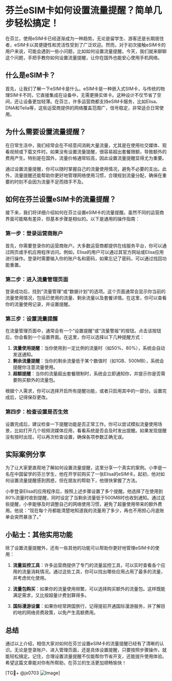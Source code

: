 # 芬兰eSIM卡如何设置流量提醒？简单几步轻松搞定！

在芬兰，使用eSIM卡已经逐渐成为一种趋势。无论是留学生、游客还是长期居住者，eSIM卡以其便捷性和灵活性受到了广泛欢迎。然而，对于初次接触eSIM卡的用户来说，可能会遇到一些小问题，比如如何设置流量提醒。今天，我们就来聊聊这个问题，手把手教你如何设置流量提醒，让你在国外也能安心使用手机网络。

## 什么是eSIM卡？

首先，让我们了解一下eSIM卡是什么。eSIM卡是一种嵌入式SIM卡，与传统的物理SIM卡不同，它直接集成在设备中，无需更换实体卡。这种设计不仅节省了空间，还让设备更加轻薄。在芬兰，许多运营商都支持eSIM卡服务，比如Elisa、DNA和Telia等，这些运营商提供的网络覆盖范围广，信号稳定，非常适合日常使用。

## 为什么需要设置流量提醒？

在日常生活中，我们经常会在不经意间消耗大量流量，尤其是在使用社交媒体、观看视频或下载文件时。如果没有设置流量提醒，很容易超出套餐限额，导致额外的费用产生。特别是在国外，流量价格通常较高，因此设置流量提醒显得尤为重要。

通过设置流量提醒，你可以随时掌握自己的流量使用情况，避免不必要的支出。此外，流量提醒还能帮助你更好地管理网络使用习惯，合理规划流量分配，确保在重要的时刻不会因为流量不足而措手不及。

## 如何在芬兰设置eSIM卡的流量提醒？

接下来，我们将详细介绍如何在芬兰设置eSIM卡的流量提醒。虽然不同的运营商界面可能略有差异，但基本步骤是相似的。以下是通用的操作指南：

### 第一步：登录运营商账户

首先，你需要登录你的运营商账户。大多数运营商都提供在线服务平台，你可以通过网页或手机应用程序访问。例如，Elisa的用户可以通过其官方网站或Elisa应用进行操作。登录时需要输入你的账户名和密码，如果忘记了密码，可以通过找回功能重置。

### 第二步：进入流量管理页面

登录成功后，找到“流量管理”或“数据计划”的选项。这个页面通常会显示你当前的流量使用情况，包括已使用的流量、剩余流量以及套餐详情。在这里，你可以查看你的流量使用记录，并设置提醒。

### 第三步：设置流量提醒

在流量管理页面中，通常会有一个“设置提醒”或“流量警报”的按钮。点击该按钮后，你会看到一个设置界面。在这里，你可以选择以下几种提醒方式：

1. **流量使用提醒**：当你使用到一定比例的流量时（如50%、80%），系统会自动发送通知。
2. **剩余流量提醒**：当你的剩余流量低于某个数值时（如1GB、500MB），系统会提醒你注意流量使用。
3. **超额提醒**：当你的流量超出套餐限制时，系统会立即通知你，并提示你是否需要购买额外的流量包。

根据个人需求，你可以选择开启所有提醒功能，或者只启用其中的一部分。设置完成后，记得保存更改。

### 第四步：检查设置是否生效

设置完成后，建议检查一下提醒功能是否正常工作。你可以尝试模拟流量使用场景，比如打开几个视频流媒体应用，看看系统是否会及时发出提醒。如果发现提醒没有按时出现，可以再次检查设置，确保各项参数正确无误。

## 实际案例分享

为了让大家更直观地了解如何设置流量提醒，这里分享一个真实的案例。小李是一名在中国留学的芬兰学生，他在开学前购买了一张Elisa的eSIM卡。起初，他对如何设置流量提醒感到困惑，但在朋友的帮助下，他很快掌握了方法。

小李登录Elisa的应用程序后，按照上述步骤设置了多个提醒。他选择了在使用到80%流量时收到提醒，同时设定了当剩余流量低于500MB时也收到通知。通过这些提醒，小李能够及时调整自己的网络使用习惯，避免了超量使用带来的额外费用。他说：“现在每个月都能清楚地知道我的流量用了多少，再也不用担心月底账单会突然暴涨了。”

## 小贴士：其他实用功能

除了设置流量提醒外，还有一些其他的功能可以帮助你更好地管理eSIM卡的使用：

1. **流量监控工具**：许多运营商提供了专门的流量监控工具，可以实时查看各个应用的流量消耗情况。通过这些工具，你可以找出哪些应用占用了最多的流量，并考虑优化使用。
   
2. **流量包购买**：如果你的流量使用频繁，可以选择购买额外的流量包。这样既能满足需求，又比按超量计费划算得多。

3. **国际漫游设置**：如果你经常跨国旅行，记得提前开通国际漫游服务，并了解目的地的网络资费政策，以免产生高额费用。

## 总结

通过以上介绍，相信大家对如何在芬兰设置eSIM卡的流量提醒已经有了清晰的认识。无论是登录账户、进入管理页面，还是具体设置提醒，只要按照步骤操作，就能轻松搞定。记住，合理设置流量提醒不仅能帮你节省开支，还能提升使用体验。希望这篇文章能对你有所帮助，在芬兰的生活更加顺畅愉快！

[TG💪+ @jx0703 ![Image](https://github.com/user-attachments/assets/dbca1d08-cadb-493c-b0ec-ad6f7a83f270)]